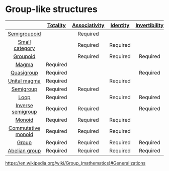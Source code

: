 # Group-like structures

| | [Totality](https://en.wikipedia.org/wiki/Partial_function) | [Associativity](https://en.wikipedia.org/wiki/Associative_property) | [Identity](https://en.wikipedia.org/wiki/Identity_element) | [Invertibility](https://en.wikipedia.org/wiki/Inverse_element) | [Commutativity](https://en.wikipedia.org/wiki/Commutative_property) |
|:------------------:|:--------:|:-------------:|:--------:|:-------------:|:-------------:|
| [Semigroupoid](https://en.wikipedia.org/wiki/Semigroupoid) | | Required | | | |
| [Small category](https://en.wikipedia.org/wiki/Category_(mathematics)) | | Required | Required | | |
| [Groupoid](https://en.wikipedia.org/wiki/Groupoid) | | Required | Required | Required | |
| [Magma](https://en.wikipedia.org/wiki/Magma_(algebra)) | Required | | | | |
| [Quasigroup](https://en.wikipedia.org/wiki/Quasigroup) | Required | | | Required | |
| [Unital magma](https://en.wikipedia.org/wiki/Magma_(algebra)#unital) | Required | | Required | | |
| [Semigroup](https://en.wikipedia.org/wiki/Semigroup) | Required | Required | | | |
| [Loop](https://en.wikipedia.org/wiki/Quasigroup#Loops) | Required | | Required | Required | |
| [Inverse semigroup](https://en.wikipedia.org/wiki/Inverse_semigroup) | Required | Required | | Required | |
| [Monoid](https://en.wikipedia.org/wiki/Monoid) | Required | Required | Required | | |
| [Commutative monoid](https://en.wikipedia.org/wiki/Monoid#Commutative_monoid) | Required | Required | Required | | Required |
| [Group](https://en.wikipedia.org/wiki/Group_(mathematics)) | Required | Required | Required | Required | |
| [Abelian group](https://en.wikipedia.org/wiki/Abelian_group) | Required | Required | Required | Required | Required |

https://en.wikipedia.org/wiki/Group_(mathematics)#Generalizations
